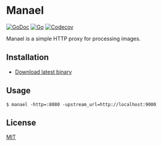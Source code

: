 # Manael

[![GoDoc](https://godoc.org/manael.org/x/manael?status.svg)](https://godoc.org/manael.org/x/manael)
[![Go](https://github.com/manaelproxy/manael/workflows/Go/badge.svg)](https://github.com/manaelproxy/manael/actions?query=workflow%3AGo)
[![Codecov](https://codecov.io/gh/manaelproxy/manael/branch/main/graph/badge.svg)](https://codecov.io/gh/manaelproxy/manael)

Manael is a simple HTTP proxy for processing images.

## Installation

- [Download latest binary](https://github.com/manaelproxy/manael/releases/latest)

## Usage

```console
$ manael -http=:8080 -upstream_url=http://localhost:9000
```

## License

[MIT](/LICENSE)
